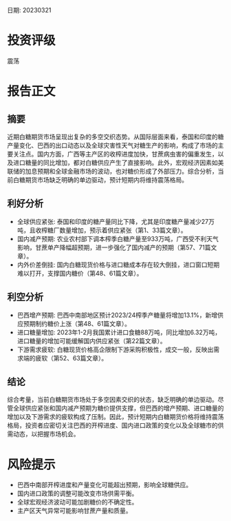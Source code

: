 
日期: 20230321

# 投资评级

震荡

# 报告正文

## 摘要

近期白糖期货市场呈现出复杂的多空交织态势。从国际层面来看，泰国和印度的糖产量变化、巴西的出口动态以及全球灾害性天气对糖生产的影响，构成了市场的主要关注点。国内方面，广西等主产区的收榨进度加快，甘蔗病虫害的偏重发生，以及进口糖量的同比增加，都对白糖供应产生了直接影响。此外，宏观经济因素如美联储的加息预期和全球金融市场的波动，也对糖价形成了外部压力。综合分析，当前白糖期货市场缺乏明确的单边驱动，预计短期内将维持震荡格局。

## 利好分析

* 全球供应紧张: 泰国和印度的糖产量同比下降，尤其是印度糖产量减少27万吨，且收榨糖厂数量增加，预示着供应紧张（第1、33篇文章）。
* 国内减产预期: 农业农村部下调本榨季白糖产量至933万吨，广西受不利天气影响，甘蔗单产降幅超预期，进一步强化了国内减产的预期（第57、71篇文章）。
* 内外价差倒挂: 国内白糖现货价格与进口糖成本存在较大倒挂，进口窗口短期难以打开，支撑国内糖价（第48、61篇文章）。

## 利空分析

* 巴西增产预期: 巴西中南部地区预计2023/24榨季产糖量将增加13.1%，新增供应预期制约糖价上涨（第48、61篇文章）。
* 进口糖量增加: 2023年1-2月我国累计进口食糖88万吨，同比增加6.32万吨，进口糖量的增加可能缓解国内供应紧张（第22篇文章）。
* 下游需求疲软: 白糖现货价格高企限制下游采购积极性，成交一般，反映出需求端的疲软（第52、63篇文章）。

## 结论

综合考量，当前白糖期货市场处于多空因素交织的状态，缺乏明确的单边驱动。尽管全球供应紧张和国内减产预期为糖价提供支撑，但巴西的增产预期、进口糖量的增加以及下游需求的疲软构成了压制。因此，预计短期内白糖期货价格将维持震荡格局，投资者应密切关注巴西的开榨进度、国内进口政策的变化以及全球糖市的供需动态，以把握市场机会。

# 风险提示

* 巴西中南部开榨进度和产量变化可能超出预期，影响全球糖供应。
* 国内进口政策的调整可能改变市场供需平衡。
* 全球宏观经济波动可能加剧糖价的不确定性。
* 主产区天气异常可能影响甘蔗产量和质量。
